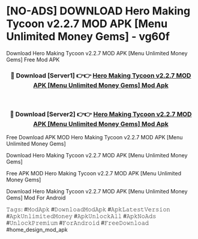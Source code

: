 # [NO-ADS] DOWNLOAD Hero Making Tycoon v2.2.7 MOD APK [Menu Unlimited Money Gems] - vg60f
Download Hero Making Tycoon v2.2.7 MOD APK [Menu Unlimited Money Gems] Free Mod APK

<div align="center">
<h3>🔴 Download [Server1] 👉👉 <a href="https://apk-comot.site?title=Hero_Making_Tycoon_v2.2.7_MOD_APK_[Menu_Unlimited_Money_Gems]">Hero Making Tycoon v2.2.7 MOD APK [Menu Unlimited Money Gems] Mod Apk</a></h3><br>

<h3>🔴 Download [Server2] 👉👉 <a href="https://apk-comot.site?title=Hero_Making_Tycoon_v2.2.7_MOD_APK_[Menu_Unlimited_Money_Gems]">Hero Making Tycoon v2.2.7 MOD APK [Menu Unlimited Money Gems] Mod Apk</a></h3>
</div>


Free Download APK MOD Hero Making Tycoon v2.2.7 MOD APK [Menu Unlimited Money Gems]

Download Hero Making Tycoon v2.2.7 MOD APK [Menu Unlimited Money Gems] 

Free APK MOD Hero Making Tycoon v2.2.7 MOD APK [Menu Unlimited Money Gems] 

Download Hero Making Tycoon v2.2.7 MOD APK [Menu Unlimited Money Gems] Mod For Android

𝚃𝚊𝚐𝚜: #𝙼𝚘𝚍𝙰𝚙𝚔 #𝙳𝚘𝚠𝚗𝚕𝚘𝚊𝚍𝙼𝚘𝚍𝙰𝚙𝚔 #𝙰𝚙𝚔𝙻𝚊𝚝𝚎𝚜𝚝𝚅𝚎𝚛𝚜𝚒𝚘𝚗 #𝙰𝚙𝚔𝚄𝚗𝚕𝚒𝚖𝚒𝚝𝚎𝚍𝙼𝚘𝚗𝚎𝚢 #𝙰𝚙𝚔𝚄𝚗𝚕𝚘𝚌𝚔𝙰𝚕𝚕 #𝙰𝚙𝚔𝙽𝚘𝙰𝚍𝚜 #𝚄𝚗𝚕𝚘𝚌𝚔𝙿𝚛𝚎𝚖𝚒𝚞𝚖 #𝙵𝚘𝚛𝙰𝚗𝚍𝚛𝚘𝚒𝚍 #𝙵𝚛𝚎𝚎𝙳𝚘𝚠𝚗𝚕𝚘𝚊𝚍 #home_design_mod_apk